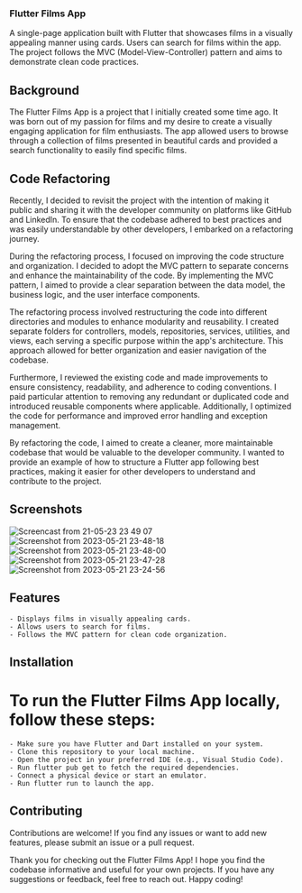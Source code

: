 ### Flutter Films App

A single-page application built with Flutter that showcases films in a visually appealing manner using cards. Users can search for films within the app. The project follows the MVC (Model-View-Controller) pattern and aims to demonstrate clean code practices.
## Background

The Flutter Films App is a project that I initially created some time ago. It was born out of my passion for films and my desire to create a visually engaging application for film enthusiasts. The app allowed users to browse through a collection of films presented in beautiful cards and provided a search functionality to easily find specific films.
## Code Refactoring

Recently, I decided to revisit the project with the intention of making it public and sharing it with the developer community on platforms like GitHub and LinkedIn. To ensure that the codebase adhered to best practices and was easily understandable by other developers, I embarked on a refactoring journey.

During the refactoring process, I focused on improving the code structure and organization. I decided to adopt the MVC pattern to separate concerns and enhance the maintainability of the code. By implementing the MVC pattern, I aimed to provide a clear separation between the data model, the business logic, and the user interface components.

The refactoring process involved restructuring the code into different directories and modules to enhance modularity and reusability. I created separate folders for controllers, models, repositories, services, utilities, and views, each serving a specific purpose within the app's architecture. This approach allowed for better organization and easier navigation of the codebase.

Furthermore, I reviewed the existing code and made improvements to ensure consistency, readability, and adherence to coding conventions. I paid particular attention to removing any redundant or duplicated code and introduced reusable components where applicable. Additionally, I optimized the code for performance and improved error handling and exception management.

By refactoring the code, I aimed to create a cleaner, more maintainable codebase that would be valuable to the developer community. I wanted to provide an example of how to structure a Flutter app following best practices, making it easier for other developers to understand and contribute to the project.

## Screenshots
![Screencast from 21-05-23 23 49 07](https://github.com/Mohanad-ALNUNU/FilmsApp/assets/61779813/a145c9f2-a5d9-4f11-96d9-e93bec0d72fd)
![Screenshot from 2023-05-21 23-48-18](https://github.com/Mohanad-ALNUNU/FilmsApp/assets/61779813/ed1047a4-b9db-42f0-818f-c1197e632fd9)
![Screenshot from 2023-05-21 23-48-00](https://github.com/Mohanad-ALNUNU/FilmsApp/assets/61779813/c4b1b370-92a4-4210-91d3-57bc9c82f9c1)
![Screenshot from 2023-05-21 23-47-28](https://github.com/Mohanad-ALNUNU/FilmsApp/assets/61779813/80c1de3c-59b9-40f1-bc98-e98d319eefb7)
![Screenshot from 2023-05-21 23-24-56](https://github.com/Mohanad-ALNUNU/FilmsApp/assets/61779813/77fb6b3f-e579-451a-b143-01c5aeb8f783)


## Features

    - Displays films in visually appealing cards.
    - Allows users to search for films.
    - Follows the MVC pattern for clean code organization.

## Installation

# To run the Flutter Films App locally, follow these steps:

    - Make sure you have Flutter and Dart installed on your system.
    - Clone this repository to your local machine.
    - Open the project in your preferred IDE (e.g., Visual Studio Code).
    - Run flutter pub get to fetch the required dependencies.
    - Connect a physical device or start an emulator.
    - Run flutter run to launch the app.

## Contributing

Contributions are welcome! If you find any issues or want to add new features, please submit an issue or a pull request.

Thank you for checking out the Flutter Films App! I hope you find the codebase informative and useful for your own projects. If you have any suggestions or feedback, feel free to reach out. Happy coding!

